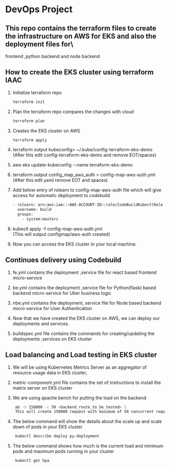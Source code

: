 # DevOps Project

## This repo contains the terraform files to create the infrastructure on AWS for EKS and also the deployment files for\
frontend ,python backend and node backend 

## How to create the EKS cluster using terraform IAAC

 1. Initialize terraform repo
    ```bash
    terraform init
    ```
 2. Plan the terraform repo compares the changes with cloud
    ```bash
    terraform plan
    ```
 3. Creates the EKS cluster on AWS
    ```bash
    terraform apply
    ```
 4. terraform output kubeconfig> ~/.kube/config-terraform-eks-demo\
      (After this edit config-terraform-eks-demo and remove EOT/spaces)
 5. aws eks update-kubeconfig --name terraform-eks-demo
 6. terraform output config_map_aws_auth > config-map-aws-auth.yml\
      (After this edit yaml remove EOT and spaces)
 7. Add below entry of rolearn to config-map-aws-auth file which will give access for automatic deployment to codebuild
    ```bash
    - rolearn: arn:aws:iam::<AWS-ACCOUNT-ID>:role/CodeBuildKubectlRole
      username: build
      groups:
        - system:masters
    ```
 8. kubectl apply -f config-map-aws-auth.yml\
      (This will output configmap/aws-auth created)    
 
 9. Now you can access the EKS cluster in your local machine.

## Continues delivery using Codebuild

 1. fe.yml contains the deployment ,service file for react based frontend micro-service

 2. be.yml contains the deployment ,service file for Python(flask) based backend micro-service for Uber business logic

 3. nbe.yml contains the deployment, service file for Node based backend micro-service for User Authentication

 4. Now that we have created the EKS cluster on AWS, we can deploy our deployments and services.

 5. buildspec.yml file contains the commands for creating/updating the deployments ,services on EKS cluster


## Load balancing and Load testing in EKS cluster

 1. We will be using Kubernetes Metrics Server as an aggregator of resource usage data in EKS cluster,

 2. metric-component.yml file contains the set of instructions to install the matrix server on EKS cluster

 3. We are using apache bench for putting the load on the backend
    ```bash
     ab -n 150000 -c 50 <backend_route_to_be_tested> \
     This will create 150000 request with maximum of 50 concurrent requests at a time.
    ```

 4. The below command will show the details about the scale up and scale down of pods in your EKS cluster
    ```bash
     kubectl describe deploy py-deployment
    ```
    
 5. The below command shows how much is the current load and minimum pods and maximum pods running in your cluster
    ```bash
     kubectl get hpa
    ```
 




